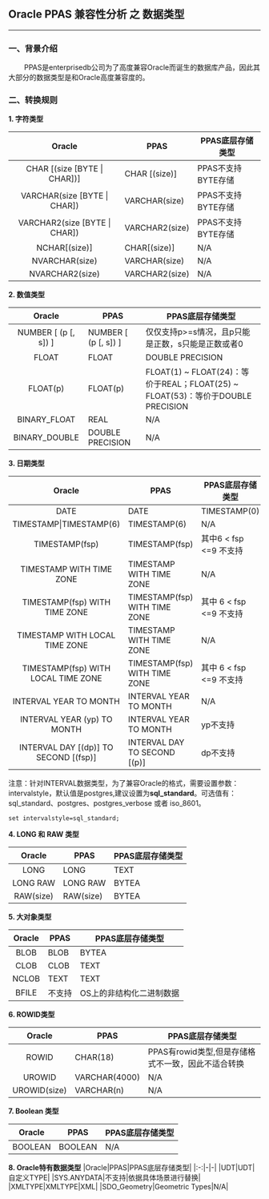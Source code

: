 ## Oracle PPAS 兼容性分析 之 数据类型
---

### 一、背景介绍
&nbsp;&nbsp;&nbsp;&nbsp;&nbsp;&nbsp;&nbsp;&nbsp;PPAS是enterprisedb公司为了高度兼容Oracle而诞生的数据库产品，因此其大部分的数据类型是和Oracle高度兼容度的。

### 二、转换规则

**1. 字符类型**

|Oracle|PPAS|PPAS底层存储类型|
|:-:|-|-|
|CHAR [(size [BYTE \| CHAR])]|CHAR [(size)]|PPAS不支持BYTE存储|
|VARCHAR(size [BYTE \| CHAR])|VARCHAR(size)|PPAS不支持BYTE存储|
|VARCHAR2(size [BYTE \| CHAR])|VARCHAR2(size)|PPAS不支持BYTE存储|
|NCHAR[(size)]|CHAR[(size)]|N/A|
|NVARCHAR(size)|VARCHAR(size)|N/A|
|NVARCHAR2(size)|VARCHAR2(size)|N/A|

**2. 数值类型**

|Oracle|PPAS|PPAS底层存储类型|
|:-:|-|-|
|NUMBER [ (p [, s]) ]|NUMBER [ (p [, s]) ]|仅仅支持p>=s情况，且p只能是正数，s只能是正数或者0|
|FLOAT|FLOAT|DOUBLE PRECISION|
|FLOAT(p)|FLOAT(p)|FLOAT(1) ~ FLOAT(24)：等价于REAL；FLOAT(25) ~ FLOAT(53)：等价于DOUBLE PRECISION|
|BINARY_FLOAT|REAL|N/A|
|BINARY_DOUBLE|DOUBLE PRECISION|N/A|

**3. 日期类型**

|Oracle|PPAS|PPAS底层存储类型|
|:-:|-|-|
|DATE|DATE|TIMESTAMP(0)|
|TIMESTAMP\|TIMESTAMP(6)|TIMESTAMP(6)|N/A|
|TIMESTAMP(fsp)|TIMESTAMP(fsp)|其中6 < fsp <=9 不支持|
|TIMESTAMP WITH TIME ZONE|TIMESTAMP WITH TIME ZONE|N/A|
|TIMESTAMP(fsp) WITH TIME ZONE|TIMESTAMP(fsp) WITH TIME ZONE|其中	6 < fsp <=9 不支持|
|TIMESTAMP WITH LOCAL TIME ZONE|TIMESTAMP WITH TIME ZONE|N/A|
|TIMESTAMP(fsp) WITH LOCAL TIME ZONE|TIMESTAMP(fsp) WITH TIME ZONE|其中	6 < fsp <=9 不支持|
|INTERVAL YEAR TO MONTH|INTERVAL YEAR TO MONTH|N/A|
|INTERVAL YEAR (yp) TO MONTH|INTERVAL YEAR TO MONTH|yp不支持|
|INTERVAL DAY [(dp)] TO SECOND [(fsp)]|INTERVAL DAY TO SECOND [(p)]|dp不支持|

 注意：针对INTERVAL数据类型，为了兼容Oracle的格式，需要设置参数：intervalstyle，默认值是postgres,建议设置为**sql_standard**。可选值有：sql_standard、postgres、postgres_verbose 或者 iso_8601。
 ```
 set intervalstyle=sql_standard;
 ```


**4. LONG 和 RAW 类型** 

|Oracle|PPAS|PPAS底层存储类型|
|:-:|-|-|
|LONG|LONG|TEXT|
|LONG RAW|LONG RAW|BYTEA|
|RAW(size)|RAW(size)|BYTEA|

**5. 大对象类型**

|Oracle|PPAS|PPAS底层存储类型|
|:-:|-|-|
|BLOB|BLOB|BYTEA|
|CLOB|CLOB|TEXT|
|NCLOB|TEXT|TEXT|
|BFILE|不支持|OS上的非结构化二进制数据|

**6. ROWID类型**

|Oracle|PPAS|PPAS底层存储类型|
|:-:|-|-|
|ROWID|CHAR(18)|PPAS有rowid类型,但是存储格式不一致，因此不适合转换|
|UROWID|VARCHAR(4000)|N/A|
|UROWID(size)|VARCHAR(n)|N/A|	

**7. Boolean 类型**

|Oracle|PPAS|PPAS底层存储类型|
|:-:|-|-|
|BOOLEAN|BOOLEAN|N/A|

**8. Oracle特有数据类型**
|Oracle|PPAS|PPAS底层存储类型|
|:-:|-|-|
|UDT|UDT|自定义TYPE|
|SYS.ANYDATA|不支持|依据具体场景进行替换|
|XMLTYPE|XMLTYPE|XML|
|SDO_Geometry|Geometric Types|N/A|


